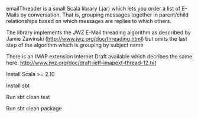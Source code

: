 emailThreader is a small Scala library (.jar) which lets you order a list of E-Mails by conversation.
That is, grouping messages together in parent/child relationships based on which 
messages are replies to which others.

The library implements the JWZ E-Mail threading algorithm as described by Jamie Zawinski (http://www.jwz.org/doc/threading.html)
but omits the last step of the algorithm which is grouping by subject name

There is an IMAP extension Internet Draft available which decribes
the same here:
http://www.jwz.org/doc/draft-ietf-imapext-thread-12.txt


Install Scala >= 2.10

Install sbt

Run sbt clean test

Run sbt clean package



